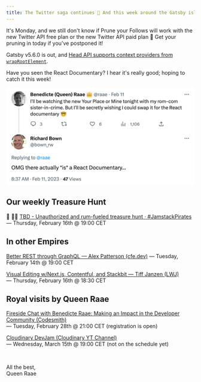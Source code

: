 ```yaml
---
title: The Twitter saga continues 🤪 And this week around the Gatsby islands
---
```


It's Monday, and we still don't know if Prune your Follows will work with the new Twitter API free plan or the new Twitter API paid plan 🤪 Get your pruning in today if you've postponed it!

Gatsby v5.6.0 is out, and [Head API supports context providers from `wrapRootElement`](https://www.gatsbyjs.com/docs/reference/release-notes/v5.6/#head-api-supports-context-providers-from-wraprootelement).

Have you seen the React Documentary?
I hear it's really good; hoping to catch it this week!

![I'll be watching the new Your Place or Mine tonight with my rom-com sister-in-crime. But I'll be secretly wishing I could swap it for the React documentary 🤓](./twitter-react-documentary.jpg)

## Our weekly Treasure Hunt

🔴 🏴‍☠️ [TBD - Unauthorized and rum-fueled treasure hunt · #JamstackPirates](https://www.youtube.com/live/rLmJgo7g_N4)\
— Thursday, February 16th @ 19:00 CET

## In other Empires

[Better REST through GraphQL — Alex Patterson (cfe.dev)](https://cfe.dev/events/better-rest-through-graphql/)
— Tuesday, February 14th @ 19:00 CET

[Visual Editing w/Next.js, Contentful, and Stackbit — Tiff Janzen (LWJ)](https://www.learnwithjason.dev/visual-editing-w-next-js-contentful-and-stackbit)\
— Thursday, February 16th @ 18:30 CET

## Royal visits by Queen Raae

[Fireside Chat with Benedicte Raae: Making an Impact in the Developer Community (Codesmith)](https://app.codesmith.io/coding-events/fireside-chat-with-benedicte-raae-making-an-impact-in-the-developer-community/2409)\
— Tuesday, February 28th @ 21:00 CET (registration is open)

[Cloudinary DevJam (Cloudinary YT Channel)](https://www.youtube.com/@Cloudinary/streams)\
— Wednesday, March 15th @ 19:00 CET (not on the schedule yet)

&nbsp;

All the best,\
Queen Raae
